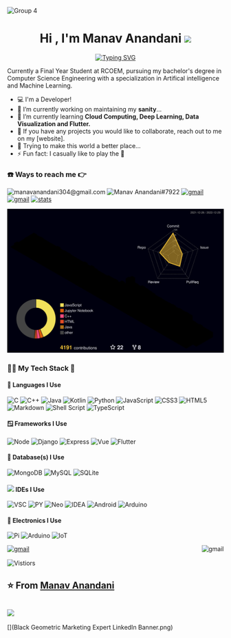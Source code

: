 ![Group 4](//Users/manavanandani/Downloads/Black%20Geometric%20Marketing%20Expert%20LinkedIn%20Banner%20(1)_adobe_express.svg)
<h1 align="center">Hi , I'm Manav Anandani <img src="(https://media.giphy.com/media/qEqiI3Oq7vBkoE236M/giphy.gif) width="35"></h1>
<p align="center">
<a href="https://git.io/typing-svg"><img src="https://readme-typing-svg.demolab.com?font=Fira+Code&pause=1000&center=true&width=435&lines=I+WON'T+GIVE+UP+!!!" alt="Typing SVG" /></a>

Currently a Final Year Student at RCOEM, pursuing my bachelor's degree in Computer Science Engineering with a specialization in Artifical intelligence and Machine Learning.



- 💻 I'm a Developer! <br>
- 🔭 I’m currently working on maintaining my **sanity**... <br>
- 🌱 I’m currently learning **Cloud Computing, Deep Learning, Data Visualization and Flutter.** <br>
- 👯 If you have any projects you would like to collaborate, reach out to me on my [website].<br>
- 🚵 Trying to make this world a better place... <br>
- ⚡ Fun fact: I casually like to play the 🎹 <br>

### ☎️ Ways to reach me 👉

![manavanandani304@gmail.com](https://img.shields.io/badge/Gmail-D14836?style=for-the-badge&logo=gmail&logoColor=white)
![Manav Anandani#7922](https://img.shields.io/badge/%3CDiscord%3E-%237289DA.svg?style=for-the-badge&logo=discord&logoColor=white)
[<img alt="gmail" src="https://img.shields.io/badge/Manav Anandani-%23E4405F.svg?style=for-the-badge&logo=Instagram&logoColor=white" />](https://www.instagram.com/manav_anandani_/)
[<img alt="gmail" src="https://img.shields.io/badge/LinkedIn-0077B5?style=for-the-badge&logo=linkedin&logoColor=white" />](https://www.linkedin.com/in/manav-anandani-b9011622b/)
[<img alt="stats" src="https://img.shields.io/badge/GitHub-181717.svg?style=for-the-badge&logo=GitHub&logoColor=white" />](https://profile-summary-for-github.com/user/manavanandani)


![](./profile-3d-contrib/profile-night-rainbow.svg)

<!---<img align='right' src='https://spotify-github-profile.vercel.app/api/view.svg?uid=vn07i7j19cx52zx7o8rotbm8b&cover_image=true&theme=default&bar_color=53b14f&bar_color_cover=true' width='200'>-->

### 🧑‍💻 My Tech Stack 🤖

#### 🎃 Languages I Use

![C](https://img.shields.io/badge/c-%2300599C.svg?style=for-the-badge&logo=c&logoColor=white)
![C++](https://img.shields.io/badge/c++-%2300599C.svg?style=for-the-badge&logo=c%2B%2B&logoColor=white)
![Java](https://img.shields.io/badge/java-%23ED8B00.svg?style=for-the-badge&logo=java&logoColor=white)
![Kotlin](https://img.shields.io/badge/Kotlin-0095D5?&style=for-the-badge&logo=kotlin&logoColor=white)
![Python](https://img.shields.io/badge/python-3670A0?style=for-the-badge&logo=python&logoColor=ffdd54)
![JavaScript](https://img.shields.io/badge/javascript-%23323330.svg?style=for-the-badge&logo=javascript&logoColor=%23F7DF1E)
![CSS3](https://img.shields.io/badge/css3-%231572B6.svg?style=for-the-badge&logo=css3&logoColor=white)
![HTML5](https://img.shields.io/badge/html5-%23E34F26.svg?style=for-the-badge&logo=html5&logoColor=white)
![Markdown](https://img.shields.io/badge/markdown-%23000000.svg?style=for-the-badge&logo=markdown&logoColor=white)
![Shell Script](https://img.shields.io/badge/shell_script-%23121011.svg?style=for-the-badge&logo=gnu-bash&logoColor=white)
![TypeScript](https://img.shields.io/badge/typescript-%23007ACC.svg?style=for-the-badge&logo=typescript&logoColor=white)

#### 🪟 Frameworks I Use

![Node](https://img.shields.io/badge/Node.js-43853D?style=for-the-badge&logo=node.js&logoColor=white)
![Django](https://img.shields.io/badge/django-%23092E20.svg?style=for-the-badge&logo=django&logoColor=white)
![Express](https://img.shields.io/badge/Express.js-404D59?style=for-the-badge)
![Vue](https://img.shields.io/badge/Vue.js-35495E?style=for-the-badge&logo=vue.js&logoColor=4FC08D)
![Flutter](https://img.shields.io/badge/Flutter-02569B?style=for-the-badge&logo=flutter&logoColor=white)

#### 💾 Database(s) I Use

![MongoDB](https://img.shields.io/badge/MongoDB-4EA94B?style=for-the-badge&logo=mongodb&logoColor=white)
![MySQL](https://img.shields.io/badge/MySQL-005C84?style=for-the-badge&logo=mysql&logoColor=white)
![SQLite](https://img.shields.io/badge/SQLite-07405E?style=for-the-badge&logo=sqlite&logoColor=white)

#### <img src="https://c.tenor.com/y2JXkY1pXkwAAAAM/cat-computer.gif" width="40"> IDEs I Use

![VSC](https://img.shields.io/badge/Visual_Studio_Code-0078D4?style=for-the-badge&logo=visual%20studio%20code&logoColor=white)
![PY](https://img.shields.io/badge/PyCharm-000000.svg?&style=for-the-badge&logo=PyCharm&logoColor=white)
![Neo](https://img.shields.io/badge/NeoVim-%2357A143.svg?&style=for-the-badge&logo=neovim&logoColor=white)
![IDEA](https://img.shields.io/badge/IntelliJ_IDEA-000000.svg?style=for-the-badge&logo=intellij-idea&logoColor=white)
![Android](https://img.shields.io/badge/Android_Studio-3DDC84?style=for-the-badge&logo=android-studio&logoColor=white)
![Arduino](https://img.shields.io/badge/Arduino_IDE-00979D?style=for-the-badge&logo=arduino&logoColor=white)

#### 🦿 Electronics I Use

![Pi](https://img.shields.io/badge/Raspberry%20Pi-A22846?style=for-the-badge&logo=Raspberry%20Pi&logoColor=white)
![Arduino](https://img.shields.io/badge/Arduino-00979D?style=for-the-badge&logo=Arduino&logoColor=white)
![IoT](https://img.shields.io/badge/espressif-E7352C?style=for-the-badge&logo=espressif&logoColor=white)

[<img alt="gmail" src="https://github-readme-stats.vercel.app/api/top-langs/?username=manavanandani&theme=onedark&hide_border=false&include_all_commits=true&count_private=true&layout=compact&hide=jupyter%20notebook,html" align="right" />](https://profile-summary-for-github.com/user/manavanandani)

[<img alt="gmail" src="https://github-readme-stats.vercel.app/api?username=manavanandani&theme=onedark" width='450'/>](https://profile-summary-for-github.com/user/manavanandani)

<img alt="Vistiors" src="https://visitor-badge.laobi.icu/badge?page_id=manavanandani" align="center"/>

## ⭐️ From [Manav Anandani](https://github.com/manavanandani)

<br />
<img src="https://www.pexels.com/photo/coding-script-965345/"/>

[](Black Geometric Marketing Expert LinkedIn Banner.png)
<!-- #image --><! -- img align="center" src="https://apod.nasa.gov/apod/image/1511/PlutoPits_NewHorizons_960.jpg"></br><!-- #end -->
